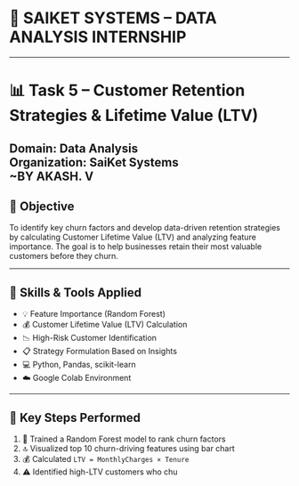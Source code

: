 # 💼 SAIKET SYSTEMS – DATA ANALYSIS INTERNSHIP  
---

# 📊 Task 5 – Customer Retention Strategies & Lifetime Value (LTV)  
**Domain:** Data Analysis  
**Organization:** SaiKet Systems  
**~BY AKASH. V**  
---

## 🧩 Objective

To identify key churn factors and develop data-driven retention strategies by calculating Customer Lifetime Value (LTV) and analyzing feature importance. The goal is to help businesses retain their most valuable customers before they churn.

---

## 🧠 Skills & Tools Applied

- 💡 Feature Importance (Random Forest)  
- 💰 Customer Lifetime Value (LTV) Calculation  
- 📉 High-Risk Customer Identification  
- 📋 Strategy Formulation Based on Insights  
- 💻 Python, Pandas, scikit-learn  
- ☁️ Google Colab Environment  

---

## 🔧 Key Steps Performed

1. 🌲 Trained a Random Forest model to rank churn factors  
2. 🔝 Visualized top 10 churn-driving features using bar chart  
3. 💰 Calculated `LTV = MonthlyCharges × Tenure`  
4. ⚠️ Identified high-LTV customers who chu
